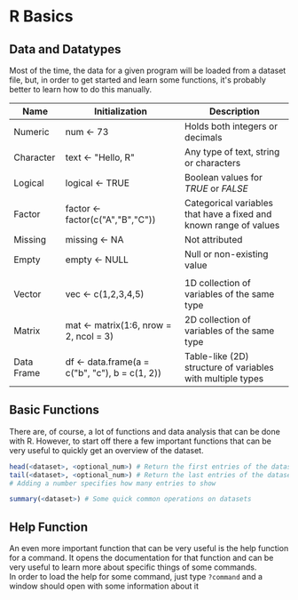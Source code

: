 # R Basics

## Data and Datatypes
Most of the time, the data for a given program will be loaded from a dataset file, but, in order to get started and learn some functions, it's probably better to learn how to do this manually.  

| Name | Initialization | Description |
| --- | --- | --- |
| Numeric | num <- 73 | Holds both integers or decimals 
| Character | text <- "Hello, R" | Any type of text, string or characters
| Logical | logical <- TRUE | Boolean values for *_TRUE_* or *_FALSE_*
| Factor | factor <- factor(c("A","B","C")) | Categorical variables that have a fixed and known range of values 
| Missing | missing <- NA | Not attributed
| Empty | empty <- NULL | Null or non-existing value
| | |
| Vector | vec <- c(1,2,3,4,5) | 1D collection of variables of the same type   
| Matrix | mat <- matrix(1:6, nrow = 2, ncol = 3) | 2D collection of variables of the same type
| Data Frame | df <- data.frame(a = c("b", "c"), b = c(1, 2)) | Table-like (2D) structure of variables with multiple types

## Basic Functions

There are, of course, a lot of functions and data analysis that can be done with R. However, to start off there a few important functions that can be very useful to quickly get an overview of the dataset.

``` R
head(<dataset>, <optional_num>) # Return the first entries of the dataset
tail(<dataset>, <optional_num>) # Return the last entries of the dataset
# Adding a number specifies how many entries to show

summary(<dataset>) # Some quick common operations on datasets
```

## Help Function

An even more important function that can be very useful is the help function for a command. It opens the documentation for that function and can be very useful to learn more about specific things of some commands.  
In order to load the help for some command, just type ```?command``` and a window should open with some information about it
